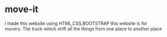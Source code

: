 # move-it
I made this website using HTML,CSS,BOOTSTRAP this website is for movers .The truck which shift all the things from one place to another place
